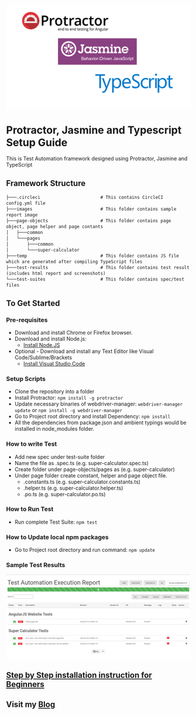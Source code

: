 ![Protractor, Jasmine and Typescript](./images/protractor-jasmine-typescript.png?raw=true "Protractor, Jasmine and Typescript")

# Protractor, Jasmine and Typescript Setup Guide
This is Test Automation framework designed using Protractor, Jasmine and TypeScript

## Framework Structure
```
├───.circleci                       # This contains CircleCI config.yml file
├───images                          # This folder contains sample report image
├───page-objects                    # This folder contains page object, page helper and page contants
│   ├───common
│   └───pages
│       ├───common
│       └───super-calculator
├───temp                            # This folder contains JS file which are generated after compiling TypeScript files
├───test-results                    # This folder contains test result (includes html report and screenshots)
└───test-suites                     # This folder contains spec/test files
```

## To Get Started

### Pre-requisites
* Download and install Chrome or Firefox browser.
* Download and install Node.js:
  * [Install Node.JS](https://qaloop.tk/blog/2018/11/23/install-node-js/ "Install Node.JS")
* Optional - Download and install any Text Editor like Visual Code/Sublime/Brackets
  * [Install Visual Studio Code](https://qaloop.tk/blog/2018/11/23/install-visual-studio-code/ "Install Visual Studio Code")


### Setup Scripts 
* Clone the repository into a folder
* Install Protractor: `npm install -g protractor`
* Update necessary binaries of webdriver-manager: `webdriver-manager update` or `npm install -g webdriver-manager`
* Go to Project root directory and install Dependency: `npm install`
* All the dependencies from package.json and ambient typings would be installed in node_modules folder.

### How to write Test
* Add new spec under test-suite folder
* Name the file as <testname>.spec.ts (e.g. super-calculator.spec.ts)
* Create folder under page-objects/pages as <page-name> (e.g. super-calculator)
* Under page folder create constant, helper and page object file.
    * <page-name>.constants.ts (e.g. super-calculator.constants.ts)
    * <page-name>.helper.ts (e.g. super-calculator.helper.ts)
    * <page-name>.po.ts (e.g. super-calculator.po.ts)

### How to Run Test
* Run complete Test Suite: `npm test`

### How to Update local npm packages
* Go to Project root directory and run command: `npm update`

### Sample Test Results
![Protractor, Jasmine and Typescript Test Results](./images/test-results.png?raw=true "Protractor, Jasmine and Typescript Test Results")


## [Step by Step installation instruction for Beginners](https://qaloop.tk/protractor/ "Step by Step installation instruction for Beginners")


## Visit my [Blog](https://qaloop.tk/blog/ "Blog")
